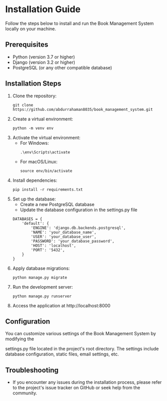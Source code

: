 # Installation Guide

Follow the steps below to install and run the Book Management System locally on your machine.

## Prerequisites
- Python (version 3.7 or higher)
- Django (version 3.2 or higher)
- PostgreSQL (or any other compatible database)

## Installation Steps
1. Clone the repository:
   ```
   git clone https://github.com/abdurrahaman8035/book_management_system.git
   ```
2. Create a virtual environment:
   ```
   python -m venv env
   ```
3. Activate the virtual environment:
   - For Windows:
     ```
     .\env\Scripts\activate
     ```
   - For macOS/Linux:
     ```
     source env/bin/activate
     ```
4. Install dependencies:
   ```
   pip install -r requirements.txt
   ```
5. Set up the database:
   - Create a new PostgreSQL database
   - Update the database configuration in the settings.py file
   ```
   DATABASES = {
       'default': {
           'ENGINE': 'django.db.backends.postgresql',
           'NAME': 'your_database_name',
           'USER': 'your_database_user',
           'PASSWORD': 'your_database_password',
           'HOST': 'localhost',
           'PORT': '5432',
       }
   }
   ```
6. Apply database migrations:
   ```
   python manage.py migrate
   ```
7. Run the development server:
   ```
   python manage.py runserver
   ```
8. Access the application at http://localhost:8000

## Configuration
You can customize various settings of the Book Management System by modifying the

 settings.py file located in the project's root directory. The settings include database configuration, static files, email settings, etc.

## Troubleshooting
- If you encounter any issues during the installation process, please refer to the project's issue tracker on GitHub or seek help from the community.
```